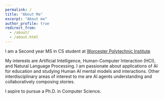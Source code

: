```yaml
---
permalink: /
title: "About Me"
excerpt: "About me"
author_profile: true
redirect_from: 
  - /about/
  - /about.html
---
```


I am a Second year MS in CS student at [Worcester Polytechnic Institute](https://www.wpi.edu/)

My interests are Artificial Intelligence, Human-Computer Interaction (HCI), and Natural Language Processing. 
I am passionate about applications of AI for education and studying Human AI mental models and interactions. 
Other interdisciplinary areas of interest to me are AI agents understanding and collaboratively composing stories.

I aspire to pursue a Ph.D. in Computer Science.
